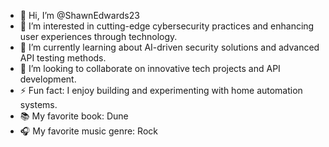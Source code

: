- 👋 Hi, I’m @ShawnEdwards23
- 👀 I’m interested in cutting-edge cybersecurity practices and enhancing user experiences through technology.
- 🌱 I’m currently learning about AI-driven security solutions and advanced API testing methods.
- 💞️ I’m looking to collaborate on innovative tech projects and API development.
- ⚡ Fun fact: I enjoy building and experimenting with home automation systems.
- 📚 My favorite book: Dune
- 🎧 My favorite music genre: Rock

<!---
ShawnEdwards23/ShawnEdwards23 is a ✨ special ✨ repository because its `README.md` (this file) appears on your GitHub profile.
You can click the Preview link to take a look at your changes.
--->
